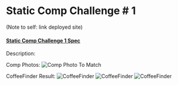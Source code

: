 # Static Comp Challenge # 1 
(Note to self: link deployed site)

#### [Static Comp Challenge 1 Spec](https://frontend.turing.edu/projects/module-1/m1-static-comp)

Description: 

Comp Photos: 
![Comp Photo To Match](https://i.ibb.co/P177n6N/Screen-Shot-2021-07-25-at-6-31-29-PM.png)

CoffeeFinder Result:
![CoffeeFinder](https://i.ibb.co/dWFg67K/Screen-Shot-2021-07-25-at-6-27-32-PM.png)
![CoffeeFinder](https://i.ibb.co/jW0qgLz/Screen-Shot-2021-07-25-at-5-55-46-PM.png)
![CoffeeFinder](https://i.ibb.co/DLzzWyK/Screen-Shot-2021-07-25-at-6-28-05-PM.png)
